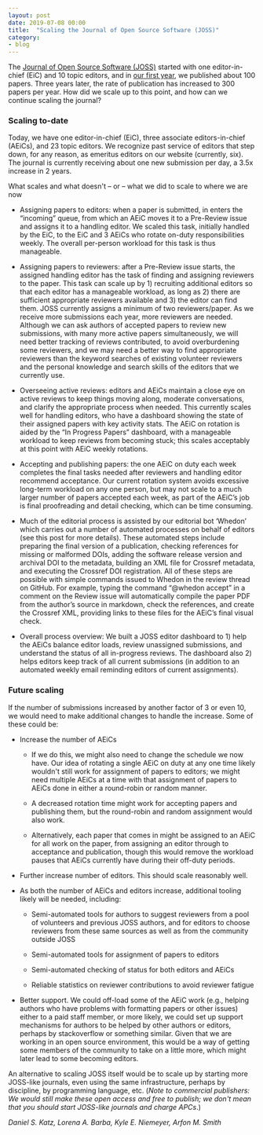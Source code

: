```yaml
---
layout: post
date: 2019-07-08 00:00
title:  "Scaling the Journal of Open Source Software (JOSS)"
category:
- blog
---
```



The [Journal of Open Source Software (JOSS)](https://joss.theoj.org/) started with one editor-in-chief (EiC) and
10 topic editors, and in [our first year](https://doi.org/10.7717/peerj-cs.147), we published about 100 papers.
Three years later, the rate of publication has increased to 300 papers per year. How did we scale up to this point,
and how can we continue scaling the journal?

### Scaling to-date

Today, we have one editor-in-chief (EiC), three associate editors-in-chief (AEiCs), and 23 topic editors.
We recognize past service of editors that step down, for any reason, as emeritus editors on our website
(currently, six). The journal is currently receiving about one new submission per day, a 3.5x increase in 2 years.

What scales and what doesn't – or – what we did to scale to where we are now

* Assigning papers to editors: when a paper is submitted, in enters the “incoming” queue, from which an AEiC
moves it to a Pre-Review issue and assigns it to a handling editor. We scaled this task, initially handled by
the EiC, to the EiC and 3 AEiCs who rotate on-duty responsibilities weekly. The overall per-person workload
for this task is thus manageable.

* Assigning papers to reviewers: after a Pre-Review issue starts, the assigned handling editor has the task of
finding and assigning reviewers to the paper. This task can scale up by 1) recruiting additional editors so
that each editor has a manageable workload, as long as 2) there are sufficient appropriate reviewers available
and 3) the editor can find them. JOSS currently assigns a minimum of two reviewers/paper. As we receive more 
submissions each year, more reviewers are needed. Although we can ask authors of accepted papers to review new
submissions, with many more active papers simultaneously, we will need better tracking of reviews contributed,
to avoid overburdening some reviewers, and we may need a better way to find appropriate reviewers than the
keyword searches of existing volunteer reviewers and the personal knowledge and search skills of the editors
that we currently use. 

* Overseeing active reviews: editors and AEiCs maintain a close eye on active reviews to keep things moving
along, moderate conversations, and clarify the appropriate process when needed. This currently scales well
for handling editors, who have a dashboard showing the state of their assigned papers with key activity stats.
The AEiC on rotation is aided by the “In Progress Papers” dashboard, with a manageable workload to keep reviews
from becoming stuck; this scales acceptably at this point with AEiC weekly rotations.

* Accepting and publishing papers: the one AEiC on duty each week completes the final tasks needed after
reviewers and handling editor recommend acceptance. Our current rotation system avoids excessive long-term
workload on any one person, but may not scale to a much larger number of papers accepted each week, as part of
the AEiC’s job is final proofreading and detail checking, which can be time consuming.

* Much of the editorial process is assisted by our editorial bot ‘Whedon’ which carries out a number of
automated processes on behalf of editors (see this post for more details). These automated steps include
preparing the final version of a publication, checking references for missing or malformed DOIs, adding the
software release version and archival DOI to the metadata, building an XML file for Crossref metadata, and
executing the Crossref DOI registration. All of these steps are possible with simple commands issued to Whedon
in the review thread on GitHub. For example, typing the command “@whedon accept” in a comment on the Review issue
will automatically compile the paper PDF from the author’s source in markdown, check the references, and create
the Crossref XML, providing links to these files for the AEiC’s final visual check.

* Overall process overview: We built a JOSS editor dashboard to 1) help the AEiCs balance editor loads, review
unassigned submissions, and understand the status of all in-progress reviews. The dashboard also 2) helps editors
keep track of all current submissions (in addition to an automated weekly email reminding editors of current assignments).

### Future scaling 

If the number of submissions increased by another factor of 3 or even 10, we would need to make additional changes to
handle the increase.  Some of these could be:

* Increase the number of AEiCs

  * If we do this, we might also need to change the schedule we now have. Our idea of rotating a single AEiC on duty
  at any one time likely wouldn't still work for assignment of papers to editors; we might need multiple AEiCs at a
  time with that assignment of papers to AEiCs done in either a round-robin or random manner.

  * A decreased rotation time might work for accepting papers and publishing them, but the round-robin and random
  assignment would also work.

  * Alternatively, each paper that comes in might be assigned to an AEiC for all work on the paper, from assigning
  an editor through to acceptance and publication, though this would remove the workload pauses that AEiCs currently
  have during their off-duty periods.

* Further increase number of editors. This should scale reasonably well.

* As both the number of AEiCs and editors increase, additional tooling likely will be needed, including:

  * Semi-automated tools for authors to suggest reviewers from a pool of volunteers and previous JOSS authors,
  and for editors to choose reviewers from these same sources as well as from the community outside JOSS

  * Semi-automated tools for assignment of papers to editors

  * Semi-automated checking of status for both editors and AEiCs

  * Reliable statistics on reviewer contributions to avoid reviewer fatigue

* Better support. We could off-load some of the AEiC work (e.g., helping authors who have problems with formatting
papers or other issues) either to a paid staff member, or more likely, we could set up support mechanisms for
authors to be helped by other authors or editors, perhaps by stackoverflow or something similar. Given that we are
working in an open source environment, this would be a way of getting some members of the community to take on a
little more, which might later lead to some becoming editors.

An alternative to scaling JOSS itself would be to scale up by starting more JOSS-like journals, even using the same
infrastructure, perhaps by discipline, by programming language, etc. (*Note to commercial publishers: We would still
make these open access and free to publish; we don't mean that you should start JOSS-like journals and charge APCs*.)

_Daniel S. Katz, Lorena A. Barba, Kyle E. Niemeyer, Arfon M. Smith_
